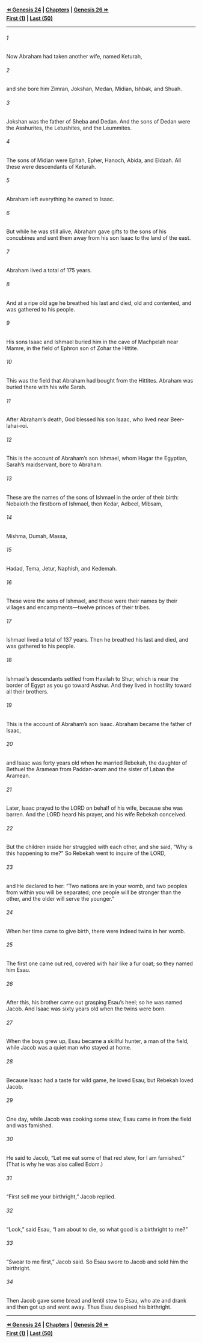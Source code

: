   
**[⏪ Genesis 24](./Genesis%2024.md) | [Chapters](./_index.md) | [Genesis 26 ⏩](./Genesis%2026.md)**  
**[First (1)](./Genesis%201.md) | [Last (50)](./Genesis%2050.md)**  
  
---  
  
###### 1  
Now Abraham had taken another wife, named Keturah,  
  
###### 2  
and she bore him Zimran, Jokshan, Medan, Midian, Ishbak, and Shuah.  
  
###### 3  
Jokshan was the father of Sheba and Dedan. And the sons of Dedan were the Asshurites, the Letushites, and the Leummites.  
  
###### 4  
The sons of Midian were Ephah, Epher, Hanoch, Abida, and Eldaah. All these were descendants of Keturah.  
  
###### 5  
Abraham left everything he owned to Isaac.  
  
###### 6  
But while he was still alive, Abraham gave gifts to the sons of his concubines and sent them away from his son Isaac to the land of the east.  
  
###### 7  
Abraham lived a total of 175 years.  
  
###### 8  
And at a ripe old age he breathed his last and died, old and contented, and was gathered to his people.  
  
###### 9  
His sons Isaac and Ishmael buried him in the cave of Machpelah near Mamre, in the field of Ephron son of Zohar the Hittite.  
  
###### 10  
This was the field that Abraham had bought from the Hittites. Abraham was buried there with his wife Sarah.  
  
###### 11  
After Abraham’s death, God blessed his son Isaac, who lived near Beer-lahai-roi.  
  
###### 12  
This is the account of Abraham’s son Ishmael, whom Hagar the Egyptian, Sarah’s maidservant, bore to Abraham.  
  
###### 13  
These are the names of the sons of Ishmael in the order of their birth: Nebaioth the firstborn of Ishmael, then Kedar, Adbeel, Mibsam,  
  
###### 14  
Mishma, Dumah, Massa,  
  
###### 15  
Hadad, Tema, Jetur, Naphish, and Kedemah.  
  
###### 16  
These were the sons of Ishmael, and these were their names by their villages and encampments—twelve princes of their tribes.  
  
###### 17  
Ishmael lived a total of 137 years. Then he breathed his last and died, and was gathered to his people.  
  
###### 18  
Ishmael’s descendants settled from Havilah to Shur, which is near the border of Egypt as you go toward Asshur. And they lived in hostility toward all their brothers.  
  
###### 19  
This is the account of Abraham’s son Isaac. Abraham became the father of Isaac,  
  
###### 20  
and Isaac was forty years old when he married Rebekah, the daughter of Bethuel the Aramean from Paddan-aram and the sister of Laban the Aramean.  
  
###### 21  
Later, Isaac prayed to the LORD on behalf of his wife, because she was barren. And the LORD heard his prayer, and his wife Rebekah conceived.  
  
###### 22  
But the children inside her struggled with each other, and she said, “Why is this happening to me?” So Rebekah went to inquire of the LORD,  
  
###### 23  
and He declared to her: “Two nations are in your womb, and two peoples from within you will be separated; one people will be stronger than the other, and the older will serve the younger.”  
  
###### 24  
When her time came to give birth, there were indeed twins in her womb.  
  
###### 25  
The first one came out red, covered with hair like a fur coat; so they named him Esau.  
  
###### 26  
After this, his brother came out grasping Esau’s heel; so he was named Jacob. And Isaac was sixty years old when the twins were born.  
  
###### 27  
When the boys grew up, Esau became a skillful hunter, a man of the field, while Jacob was a quiet man who stayed at home.  
  
###### 28  
Because Isaac had a taste for wild game, he loved Esau; but Rebekah loved Jacob.  
  
###### 29  
One day, while Jacob was cooking some stew, Esau came in from the field and was famished.  
  
###### 30  
He said to Jacob, “Let me eat some of that red stew, for I am famished.” (That is why he was also called Edom.)  
  
###### 31  
“First sell me your birthright,” Jacob replied.  
  
###### 32  
“Look,” said Esau, “I am about to die, so what good is a birthright to me?”  
  
###### 33  
“Swear to me first,” Jacob said. So Esau swore to Jacob and sold him the birthright.  
  
###### 34  
Then Jacob gave some bread and lentil stew to Esau, who ate and drank and then got up and went away. Thus Esau despised his birthright.  
  
  
---  
  
**[⏪ Genesis 24](./Genesis%2024.md) | [Chapters](./_index.md) | [Genesis 26 ⏩](./Genesis%2026.md)**  
**[First (1)](./Genesis%201.md) | [Last (50)](./Genesis%2050.md)**  
  
